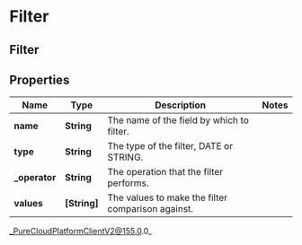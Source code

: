 # Filter

## Filter

## Properties

|Name | Type | Description | Notes|
|------------ | ------------- | ------------- | -------------|
| **name** | **String** | The name of the field by which to filter. | |
| **type** | **String** | The type of the filter, DATE or STRING. | |
| **_operator** | **String** | The operation that the filter performs. | |
| **values** | **[String]** | The values to make the filter comparison against. | |



_PureCloudPlatformClientV2@155.0.0_
